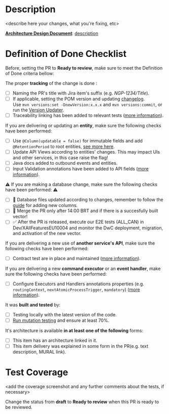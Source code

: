 # Description

<describe here your changes, what you're fixing, etc>

**[Architecture Design Document](https://github.com/pedromews/ihc)**:  [description](link)

# Definition of Done Checklist

Before, setting the PR to **Ready to review**, make sure to meet the Definition of Done criteria bellow:

The proper **tracking** of the change is done :
- [ ] Naming the PR's title with Jira item's suffix (e.g. _NGP-1234/Title_).
- [ ] If applicable, setting the POM version and updating [changelog](/README.md).  
  Use `mvn versions:set -DnewVersion:x.x.x` and `mvn versions:commit`, or run the [Version Updater](https://github.com/pedromews/ihc).
- [ ] Traceability linking has been added to relevant tests ([more information](https://github.com/pedromews/ihc)).

If you are delivering or updating an **entity**, make sure the following checks have been performed:

- [ ] Use `@Column(updatable = false)` for immutable fields and add `@RetentionPeriod` to root entities, [see more here](https://github.com/pedromews/ihc).
- [ ] Update API Views according to entities' changes. This may impact UIs and other services, in this case raise the flag!
- [ ] Java docs added to outbound events and entities.
- [ ] Input Validation annotations have been added to API fields ([more information](https://github.com/pedromews/ihc)).

:warning: If you are making a database change, make sure the following checks have been performed: :warning:

- [ ] :page_facing_up: Database files updated according to changes, remember to follow the [guide](https://github.com/pedromews/ihc) for adding new columns.
- [ ] :no_entry_sign: Merge the PR only after 14:00 BRT and if there is a succesfully built vector!
- [ ] :white_check_mark: After the PR is released, execute our E2E tests (ALL_CAN) in Dev/XAllFeaturesEU10004 and monitor the DwC deployment, migration, and activation of the new vector.

If you are delivering a new use of **another service's API**, make sure the following checks have been performed:

- [ ] Contract test are in place and maintained ([more information](https://github.com/pedromews/ihc)).

If you are delivering a new **command executor** or an **event handler**, make sure the following checks have been performed:

- [ ] Configure Executors and Handlers annotations properties (e.g. `routingContext`, `nextAtomicProcessTrigger`, `mandatory`) ([more information](https://github.com/pedromews/ihc)).

It was **built and tested** by:

- [ ] Testing locally with the latest version of the code.
- [ ] [Run mutation testing](https://github.com/pedromews/ihc) and ensure at least 70%.

It's architecture is available **in at least one of the following** forms:

- [ ] This item has an architecture linked in it.
- [ ] This item delivery was explained in some form in the PR(e.g. text description, MURAL link).

# Test Coverage

<add the coverage screenshot and any further comments about the tests, if necessary>

Change the status from **draft** to **Ready to review** when this PR is ready to be reviewed.

